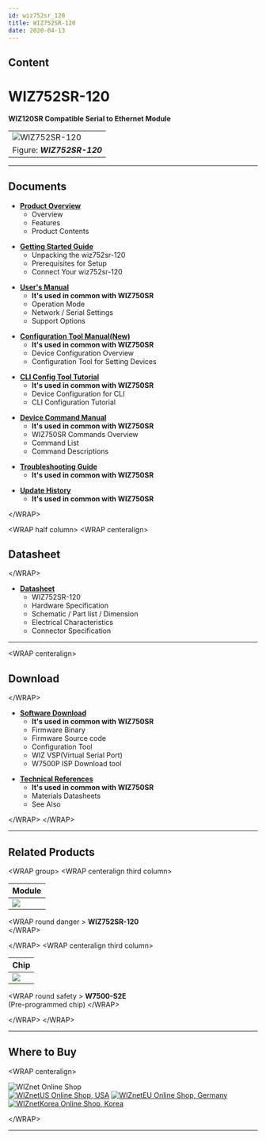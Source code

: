 ```yaml
---
id: wiz752sr_120
title: WIZ752SR-120
date: 2020-04-13
---
```


## Content

# WIZ752SR-120

**WIZ120SR Compatible Serial to Ethernet Module**

|                                                             |
| ----------------------------------------------------------- |
| ![WIZ752SR-120](/products/s2e_module/wiz752sr-120/3.png%20) |
| Figure: ***WIZ752SR-120***                                  |

-----

## Documents

  - **[Product
    Overview](/products/s2e_module/wiz752sr-120/overview/en)**
      - Overview
      - Features
      - Product Contents

<!-- end list -->

  - **[Getting Started
    Guide](/products/s2e_module/wiz752sr-120/gettingstarted/en)**
      - Unpacking the wiz752sr-120
      - Prerequisites for Setup
      - Connect Your wiz752sr-120

<!-- end list -->

  - **[User's Manual](/products/wiz750sr/usermanual/start)**
      - **It's used in common with WIZ750SR**
      - Operation Mode
      - Network / Serial Settings
      - Support Options

<!-- end list -->

  - **[Configuration Tool
    Manual(New)](/products/wiz750sr/guiconfigtoolmanual/start)**
      - **It's used in common with WIZ750SR**
      - Device Configuration Overview
      - Configuration Tool for Setting Devices

<!-- end list -->

  - **[CLI Config Tool Tutorial](/products/wiz750sr/clitool/start)**
      - **It's used in common with WIZ750SR**
      - Device Configuration for CLI
      - CLI Configuration Tutorial

<!-- end list -->

  - **[Device Command Manual](/products/wiz750sr/commandmanual/start)**
      - **It's used in common with WIZ750SR**
      - WIZ750SR Commands Overview
      - Command List
      - Command Descriptions

<!-- end list -->

  - **[Troubleshooting
    Guide](/products/wiz750sr/troubleshooting/start)**
      - **It's used in common with WIZ750SR**

<!-- end list -->

  - **[Update History](/products/wiz750sr/history/en)**
      - **It's used in common with WIZ750SR**

\</WRAP\>

\<WRAP half column\> \<WRAP centeralign\>

## Datasheet

\</WRAP\>

  - **[Datasheet](/products/s2e_module/wiz752sr-120/datasheet/start)**
      - WIZ752SR-120
      - Hardware Specification
      - Schematic / Part list / Dimension
      - Electrical Characteristics
      - Connector Specification

-----

\<WRAP centeralign\>

## Download

\</WRAP\>

  - **[Software Download](/products/wiz750sr/download/start)**
      - **It's used in common with WIZ750SR**
      - Firmware Binary
      - Firmware Source code 
      - Configuration Tool
      - WIZ VSP(Virtual Serial Port)
      - W7500P ISP Download tool

<!-- end list -->

  - **[Technical References](/products/wiz750sr/reference/start)**
      - **It's used in common with WIZ750SR**
      - Materials Datasheets
      - See Also

\</WRAP\> \</WRAP\>

-----

## Related Products

\<WRAP group\> \<WRAP centeralign third column\>

| **Module**                                      |
| ----------------------------------------------- |
| ![](/products/s2e_module/wiz752sr-120/3.png%20) |

\<WRAP round danger \> **WIZ752SR-120**  
\</WRAP\>

\</WRAP\> \<WRAP centeralign third column\>

| **Chip**                            |
| ----------------------------------- |
| ![](/products/wiz750jr/w7500_1.jpg) |

\<WRAP round safety \> **W7500-S2E**  
(Pre-programmed chip) \</WRAP\>

\</WRAP\> \</WRAP\>

-----

## Where to Buy

\<WRAP centeralign\>

![WIZnet Online Shop](/products/w5500/buynow.png)  
[![WIZnetUS Online Shop,
USA](/products/w5500/w5500_evb/icons/dollar.png)](http://www.shopwiznet.com/)
[![WIZnetEU Online Shop,
Germany](/products/w5500/w5500_evb/icons/european-euro.png)](http://shop.wiznet.eu/)
[![WIZnetKorea Online Shop,
Korea](/products/w5500/w5500_evb/icons/won.png)](http://shop.wiznet.co.kr/)

\</WRAP\>

-----
